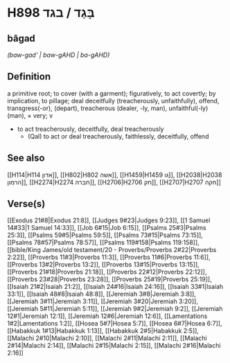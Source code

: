 # H898 בָּגַד / בגד

## bâgad

_(baw-gad' | baw-ɡAHD | ba-ɡAHD)_

## Definition

a primitive root; to cover (with a garment); figuratively, to act covertly; by implication, to pillage; deal deceitfully (treacherously, unfaithfully), offend, transgress(-or), (depart), treacherous (dealer, -ly, man), unfaithful(-ly) (man), × very; v

- to act treacherously, deceitfully, deal treacherously
  - (Qal) to act or deal treacherously, faithlessly, deceitfully, offend

## See also

[[H114|H114 אדון]], [[H802|H802 אשה]], [[H1459|H1459 גו]], [[H2038|H2038 הרמון]], [[H2274|H2274 חברה]], [[H2706|H2706 חק]], [[H2707|H2707 חקה]]

## Verse(s)

[[Exodus 21#8|Exodus 21:8]], [[Judges 9#23|Judges 9:23]], [[1 Samuel 14#33|1 Samuel 14:33]], [[Job 6#15|Job 6:15]], [[Psalms 25#3|Psalms 25:3]], [[Psalms 59#5|Psalms 59:5]], [[Psalms 73#15|Psalms 73:15]], [[Psalms 78#57|Psalms 78:57]], [[Psalms 119#158|Psalms 119:158]], [[bible/King James/old testament/20 - Proverbs/Proverbs 2#22|Proverbs 2:22]], [[Proverbs 11#3|Proverbs 11:3]], [[Proverbs 11#6|Proverbs 11:6]], [[Proverbs 13#2|Proverbs 13:2]], [[Proverbs 13#15|Proverbs 13:15]], [[Proverbs 21#18|Proverbs 21:18]], [[Proverbs 22#12|Proverbs 22:12]], [[Proverbs 23#28|Proverbs 23:28]], [[Proverbs 25#19|Proverbs 25:19]], [[Isaiah 21#2|Isaiah 21:2]], [[Isaiah 24#16|Isaiah 24:16]], [[Isaiah 33#1|Isaiah 33:1]], [[Isaiah 48#8|Isaiah 48:8]], [[Jeremiah 3#8|Jeremiah 3:8]], [[Jeremiah 3#11|Jeremiah 3:11]], [[Jeremiah 3#20|Jeremiah 3:20]], [[Jeremiah 5#11|Jeremiah 5:11]], [[Jeremiah 9#2|Jeremiah 9:2]], [[Jeremiah 12#1|Jeremiah 12:1]], [[Jeremiah 12#6|Jeremiah 12:6]], [[Lamentations 1#2|Lamentations 1:2]], [[Hosea 5#7|Hosea 5:7]], [[Hosea 6#7|Hosea 6:7]], [[Habakkuk 1#13|Habakkuk 1:13]], [[Habakkuk 2#5|Habakkuk 2:5]], [[Malachi 2#10|Malachi 2:10]], [[Malachi 2#11|Malachi 2:11]], [[Malachi 2#14|Malachi 2:14]], [[Malachi 2#15|Malachi 2:15]], [[Malachi 2#16|Malachi 2:16]]